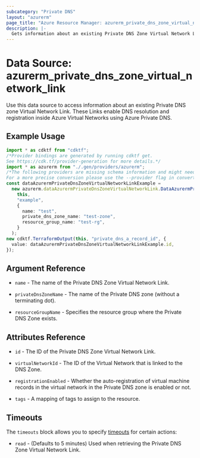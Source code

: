 ```yaml
---
subcategory: "Private DNS"
layout: "azurerm"
page_title: "Azure Resource Manager: azurerm_private_dns_zone_virtual_network_link"
description: |-
  Gets information about an existing Private DNS Zone Virtual Network Link.
---
```


# Data Source: azurerm\_private\_dns\_zone\_virtual\_network\_link

Use this data source to access information about an existing Private DNS zone Virtual Network Link. These Links enable DNS resolution and registration inside Azure Virtual Networks using Azure Private DNS.

## Example Usage

```typescript
import * as cdktf from "cdktf";
/*Provider bindings are generated by running cdktf get.
See https://cdk.tf/provider-generation for more details.*/
import * as azurerm from "./.gen/providers/azurerm";
/*The following providers are missing schema information and might need manual adjustments to synthesize correctly: azurerm.
For a more precise conversion please use the --provider flag in convert.*/
const dataAzurermPrivateDnsZoneVirtualNetworkLinkExample =
  new azurerm.dataAzurermPrivateDnsZoneVirtualNetworkLink.DataAzurermPrivateDnsZoneVirtualNetworkLink(
    this,
    "example",
    {
      name: "test",
      private_dns_zone_name: "test-zone",
      resource_group_name: "test-rg",
    }
  );
new cdktf.TerraformOutput(this, "private_dns_a_record_id", {
  value: dataAzurermPrivateDnsZoneVirtualNetworkLinkExample.id,
});

```

## Argument Reference

*   `name` - The name of the Private DNS Zone Virtual Network Link.

*   `privateDnsZoneName` - The name of the Private DNS zone (without a terminating dot).

*   `resourceGroupName` - Specifies the resource group where the Private DNS Zone exists.

## Attributes Reference

*   `id` - The ID of the Private DNS Zone Virtual Network Link.

*   `virtualNetworkId` - The ID of the Virtual Network that is linked to the DNS Zone.

*   `registrationEnabled` - Whether the auto-registration of virtual machine records in the virtual network in the Private DNS zone is enabled or not.

*   `tags` - A mapping of tags to assign to the resource.

## Timeouts

The `timeouts` block allows you to specify [timeouts](https://www.terraform.io/language/resources/syntax#operation-timeouts) for certain actions:

* `read` - (Defaults to 5 minutes) Used when retrieving the Private DNS Zone Virtual Network Link.
